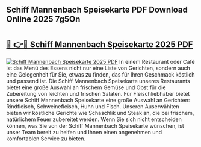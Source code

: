 ## Schiff Mannenbach Speisekarte PDF Download Online 2025 7g5On

# <h2><a href="http://gcbexl.nevu.top/?p=Schiff+Mannenbach+Speisekarte">🔗 👉🔴 Schiff Mannenbach Speisekarte 2025 PDF</a></h2>

[![Schiff Mannenbach Speisekarte 2025 PDF](https://i.imgur.com/dBaPXMq.png)](http://gcbexl.nevu.top/?p=Schiff+Mannenbach+Speisekarte)
In einem Restaurant oder Café ist das Menü des Essens nicht nur eine Liste von Gerichten, sondern auch eine Gelegenheit für Sie, etwas zu finden, das für Ihren Geschmack köstlich und passend ist. Die Schiff Mannenbach Speisekarte unseres Restaurants bietet eine große Auswahl an frischem Gemüse und Obst für die Zubereitung von leichten und frischen Salaten. Für Fleischliebhaber bietet unsere Schiff Mannenbach Speisekarte eine große Auswahl an Gerichten: Rindfleisch, Schweinefleisch, Huhn und Fisch. Unseren Auserwählten bieten wir köstliche Gerichte wie Schaschlik und Steak an, die bei frischem, natürlichem Feuer zubereitet werden. Wenn Sie sich nicht entscheiden können, was Sie von der Schiff Mannenbach Speisekarte wünschen, ist unser Team bereit zu helfen und Ihnen einen angenehmen und komfortablen Service zu bieten.
